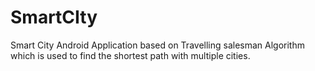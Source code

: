 # SmartCIty
Smart City Android Application based on Travelling salesman Algorithm which is used to find the shortest path with multiple cities.
